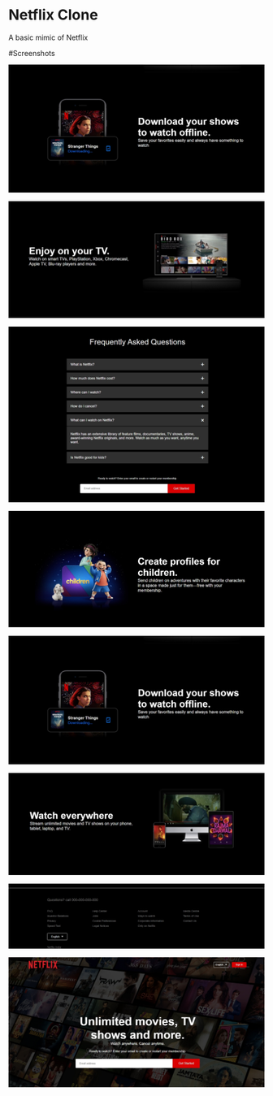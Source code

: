 
# Netflix Clone

A basic mimic of Netflix

#Screenshots

![Screenshot-1](./assets/Netflix-Clone%20(5).jpeg)

![Screenshot-2](./assets/Netflix-Clone%20(4).jpeg)

![Screenshot-4](./assets/Netflix-Clone%20(3).jpeg)

![Screenshot-5](./assets/Netflix-Clone%20(2).jpeg)

![Screenshot-6](./assets/Netflix-Clone%20(5).jpeg)

![Screenshot-6](./assets/Netflix-Clone%20(6).jpeg)

![Screenshot-7](./assets/Netflix-Clone%20(7).jpeg)

![Screenshot-8](./assets/Netflix-Clone%20(8).jpeg)